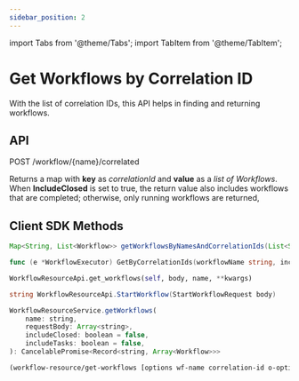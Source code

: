 ```yaml
---
sidebar_position: 2
---
```


import Tabs from '@theme/Tabs';
import TabItem from '@theme/TabItem';

# Get Workflows by Correlation ID

With the list of correlation IDs, this API helps in finding and returning workflows.

## API

POST /workflow/{name}/correlated

Returns a map with **key** as *correlationId* and **value** as a *list of Workflows*. When **IncludeClosed** is set to true, the return value also includes workflows that are completed; otherwise, only running workflows are returned,

## Client SDK Methods

<Tabs>
<TabItem value="Java" label="Java">

```java
Map<String, List<Workflow>> getWorkflowsByNamesAndCorrelationIds(List<String> correlationIds, List<String> workflowNames, Boolean includeClosed, Boolean includeTasks)
```

</TabItem>
<TabItem value="Golang" label="Golang">

```go
func (e *WorkflowExecutor) GetByCorrelationIds(workflowName string, includeClosed bool, includeTasks bool, correlationIds ...string) (map[string][]model.Workflow, error)
```

</TabItem>
<TabItem value="Python" label="Python">

```python
WorkflowResourceApi.get_workflows(self, body, name, **kwargs)
```

</TabItem>
<TabItem value="CSharp" label="CSharp">

```csharp
string WorkflowResourceApi.StartWorkflow(StartWorkflowRequest body)
```

</TabItem>
<TabItem value="Javascript" label="Javascript">

```javascript
WorkflowResourceService.getWorkflows(
    name: string,
    requestBody: Array<string>,
    includeClosed: boolean = false,
    includeTasks: boolean = false,
): CancelablePromise<Record<string, Array<Workflow>>>
```

</TabItem>
<TabItem value="Clojure" label="Clojure">

```clojure
(workflow-resource/get-workflows [options wf-name correlation-id o-options])
```

</TabItem>
</Tabs>
